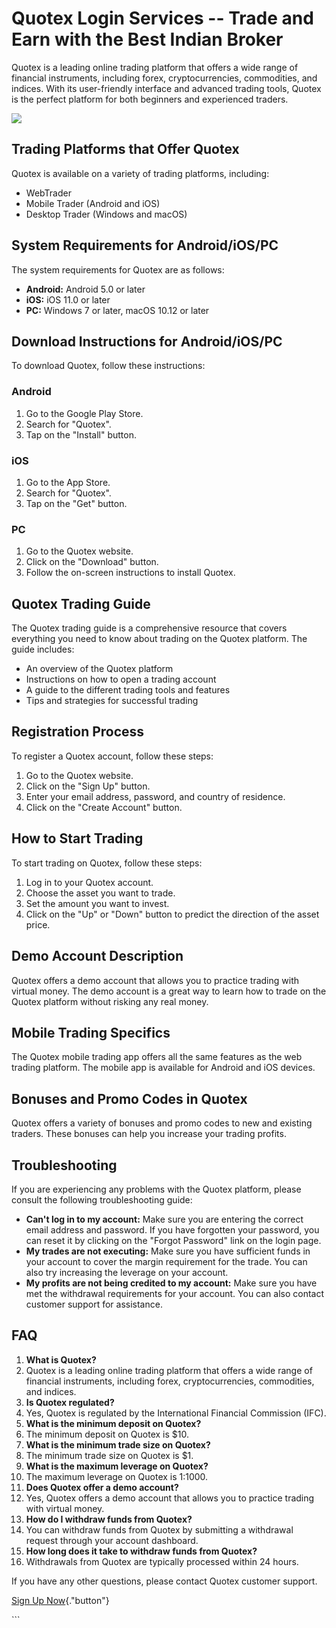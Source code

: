 # Quotex Login Services -- Trade and Earn with the Best Indian Broker

Quotex is a leading online trading platform that offers a wide range of
financial instruments, including forex, cryptocurrencies, commodities,
and indices. With its user-friendly interface and advanced trading
tools, Quotex is the perfect platform for both beginners and experienced
traders.

[![](https://static.quotex.io/files/12_en/300_250.jpg)](https://traff.sbs/brokerqxlid)

## Trading Platforms that Offer Quotex

Quotex is available on a variety of trading platforms, including:

-   WebTrader
-   Mobile Trader (Android and iOS)
-   Desktop Trader (Windows and macOS)

## System Requirements for Android/iOS/PC

The system requirements for Quotex are as follows:

-   **Android:** Android 5.0 or later
-   **iOS:** iOS 11.0 or later
-   **PC:** Windows 7 or later, macOS 10.12 or later

## Download Instructions for Android/iOS/PC

To download Quotex, follow these instructions:

### Android

1.  Go to the Google Play Store.
2.  Search for "Quotex".
3.  Tap on the "Install" button.

### iOS

1.  Go to the App Store.
2.  Search for "Quotex".
3.  Tap on the "Get" button.

### PC

1.  Go to the Quotex website.
2.  Click on the "Download" button.
3.  Follow the on-screen instructions to install Quotex.

## Quotex Trading Guide

The Quotex trading guide is a comprehensive resource that covers
everything you need to know about trading on the Quotex platform. The
guide includes:

-   An overview of the Quotex platform
-   Instructions on how to open a trading account
-   A guide to the different trading tools and features
-   Tips and strategies for successful trading

## Registration Process

To register a Quotex account, follow these steps:

1.  Go to the Quotex website.
2.  Click on the "Sign Up" button.
3.  Enter your email address, password, and country of residence.
4.  Click on the "Create Account" button.

## How to Start Trading

To start trading on Quotex, follow these steps:

1.  Log in to your Quotex account.
2.  Choose the asset you want to trade.
3.  Set the amount you want to invest.
4.  Click on the "Up" or "Down" button to predict the
    direction of the asset price.

## Demo Account Description

Quotex offers a demo account that allows you to practice trading with
virtual money. The demo account is a great way to learn how to trade on
the Quotex platform without risking any real money.

## Mobile Trading Specifics

The Quotex mobile trading app offers all the same features as the web
trading platform. The mobile app is available for Android and iOS
devices.

## Bonuses and Promo Codes in Quotex

Quotex offers a variety of bonuses and promo codes to new and existing
traders. These bonuses can help you increase your trading profits.

## Troubleshooting

If you are experiencing any problems with the Quotex platform, please
consult the following troubleshooting guide:

-   **Can\'t log in to my account:** Make sure you are entering the
    correct email address and password. If you have forgotten your
    password, you can reset it by clicking on the "Forgot
    Password" link on the login page.
-   **My trades are not executing:** Make sure you have sufficient funds
    in your account to cover the margin requirement for the trade. You
    can also try increasing the leverage on your account.
-   **My profits are not being credited to my account:** Make sure you
    have met the withdrawal requirements for your account. You can also
    contact customer support for assistance.

## FAQ

1.  **What is Quotex?**
2.  Quotex is a leading online trading platform that offers a wide range
    of financial instruments, including forex, cryptocurrencies,
    commodities, and indices.
3.  **Is Quotex regulated?**
4.  Yes, Quotex is regulated by the International Financial Commission
    (IFC).
5.  **What is the minimum deposit on Quotex?**
6.  The minimum deposit on Quotex is \$10.
7.  **What is the minimum trade size on Quotex?**
8.  The minimum trade size on Quotex is \$1.
9.  **What is the maximum leverage on Quotex?**
10. The maximum leverage on Quotex is 1:1000.
11. **Does Quotex offer a demo account?**
12. Yes, Quotex offers a demo account that allows you to practice
    trading with virtual money.
13. **How do I withdraw funds from Quotex?**
14. You can withdraw funds from Quotex by submitting a withdrawal
    request through your account dashboard.
15. **How long does it take to withdraw funds from Quotex?**
16. Withdrawals from Quotex are typically processed within 24 hours.

If you have any other questions, please contact Quotex customer support.

[Sign Up Now](\%22https://traff.sbs/brokerqxsignup\%22){."button"}

\`\`\`


